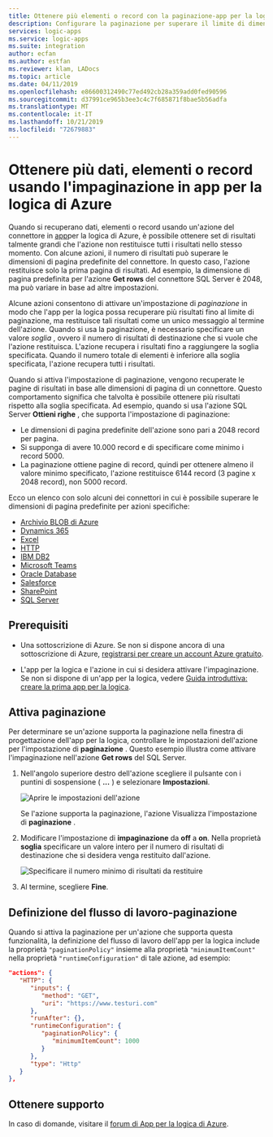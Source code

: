 ```yaml
---
title: Ottenere più elementi o record con la paginazione-app per la logica di Azure
description: Configurare la paginazione per superare il limite di dimensioni di pagina predefinito per le azioni del connettore nelle app per la logica di Azure
services: logic-apps
ms.service: logic-apps
ms.suite: integration
author: ecfan
ms.author: estfan
ms.reviewer: klam, LADocs
ms.topic: article
ms.date: 04/11/2019
ms.openlocfilehash: e86600312490c77ed492cb28a359add0fed90596
ms.sourcegitcommit: d37991ce965b3ee3c4c7f685871f8bae5b56adfa
ms.translationtype: MT
ms.contentlocale: it-IT
ms.lasthandoff: 10/21/2019
ms.locfileid: "72679883"
---
```

# <a name="get-more-data-items-or-records-by-using-pagination-in-azure-logic-apps"></a>Ottenere più dati, elementi o record usando l'impaginazione in app per la logica di Azure

Quando si recuperano dati, elementi o record usando un'azione del connettore in [app](../logic-apps/logic-apps-overview.md)per la logica di Azure, è possibile ottenere set di risultati talmente grandi che l'azione non restituisce tutti i risultati nello stesso momento. Con alcune azioni, il numero di risultati può superare le dimensioni di pagina predefinite del connettore. In questo caso, l'azione restituisce solo la prima pagina di risultati. Ad esempio, la dimensione di pagina predefinita per l'azione **Get rows** del connettore SQL Server è 2048, ma può variare in base ad altre impostazioni.

Alcune azioni consentono di attivare un'impostazione di *paginazione* in modo che l'app per la logica possa recuperare più risultati fino al limite di paginazione, ma restituisce tali risultati come un unico messaggio al termine dell'azione. Quando si usa la paginazione, è necessario specificare un valore *soglia* , ovvero il numero di risultati di destinazione che si vuole che l'azione restituisca. L'azione recupera i risultati fino a raggiungere la soglia specificata. Quando il numero totale di elementi è inferiore alla soglia specificata, l'azione recupera tutti i risultati.

Quando si attiva l'impostazione di paginazione, vengono recuperate le pagine di risultati in base alle dimensioni di pagina di un connettore. Questo comportamento significa che talvolta è possibile ottenere più risultati rispetto alla soglia specificata. Ad esempio, quando si usa l'azione SQL Server **Ottieni righe** , che supporta l'impostazione di paginazione:

* Le dimensioni di pagina predefinite dell'azione sono pari a 2048 record per pagina.
* Si supponga di avere 10.000 record e di specificare come minimo i record 5000.
* La paginazione ottiene pagine di record, quindi per ottenere almeno il valore minimo specificato, l'azione restituisce 6144 record (3 pagine x 2048 record), non 5000 record.

Ecco un elenco con solo alcuni dei connettori in cui è possibile superare le dimensioni di pagina predefinite per azioni specifiche:

* [Archivio BLOB di Azure](https://docs.microsoft.com/connectors/azureblob/)
* [Dynamics 365](https://docs.microsoft.com/connectors/dynamicscrmonline/)
* [Excel](https://docs.microsoft.com/connectors/excel/)
* [HTTP](https://docs.microsoft.com/azure/connectors/connectors-native-http)
* [IBM DB2](https://docs.microsoft.com/connectors/db2/)
* [Microsoft Teams](https://docs.microsoft.com/connectors/teams/)
* [Oracle Database](https://docs.microsoft.com/connectors/oracle/)
* [Salesforce](https://docs.microsoft.com/connectors/salesforce/)
* [SharePoint](https://docs.microsoft.com/connectors/sharepointonline/)
* [SQL Server](https://docs.microsoft.com/connectors/sql/)

## <a name="prerequisites"></a>Prerequisiti

* Una sottoscrizione di Azure. Se non si dispone ancora di una sottoscrizione di Azure, [registrarsi per creare un account Azure gratuito](https://azure.microsoft.com/free/).

* L'app per la logica e l'azione in cui si desidera attivare l'impaginazione. Se non si dispone di un'app per la logica, vedere [Guida introduttiva: creare la prima app per la logica](../logic-apps/quickstart-create-first-logic-app-workflow.md).

## <a name="turn-on-pagination"></a>Attiva paginazione

Per determinare se un'azione supporta la paginazione nella finestra di progettazione dell'app per la logica, controllare le impostazioni dell'azione per l'impostazione di **paginazione** . Questo esempio illustra come attivare l'impaginazione nell'azione **Get rows** del SQL Server.

1. Nell'angolo superiore destro dell'azione scegliere il pulsante con i puntini di sospensione ( **...** ) e selezionare **Impostazioni**.

   ![Aprire le impostazioni dell'azione](./media/logic-apps-exceed-default-page-size-with-pagination/sql-action-settings.png)

   Se l'azione supporta la paginazione, l'azione Visualizza l'impostazione di **paginazione** .

1. Modificare l'impostazione di **impaginazione** da **off** a **on**. Nella proprietà **soglia** specificare un valore intero per il numero di risultati di destinazione che si desidera venga restituito dall'azione.

   ![Specificare il numero minimo di risultati da restituire](./media/logic-apps-exceed-default-page-size-with-pagination/sql-action-settings-pagination.png)

1. Al termine, scegliere **Fine**.

## <a name="workflow-definition---pagination"></a>Definizione del flusso di lavoro-paginazione

Quando si attiva la paginazione per un'azione che supporta questa funzionalità, la definizione del flusso di lavoro dell'app per la logica include la proprietà `"paginationPolicy"` insieme alla proprietà `"minimumItemCount"` nella proprietà `"runtimeConfiguration"` di tale azione, ad esempio:

```json
"actions": {
   "HTTP": {
      "inputs": {
         "method": "GET",
         "uri": "https://www.testuri.com"
      },
      "runAfter": {},
      "runtimeConfiguration": {
         "paginationPolicy": {
            "minimumItemCount": 1000
         }
      },
      "type": "Http"
   }
},
```

## <a name="get-support"></a>Ottenere supporto

In caso di domande, visitare il [forum di App per la logica di Azure](https://social.msdn.microsoft.com/Forums/en-US/home?forum=azurelogicapps).
